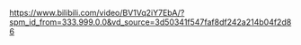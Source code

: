 https://www.bilibili.com/video/BV1Vq2iY7EbA/?spm_id_from=333.999.0.0&vd_source=3d50341f547faf8df242a214b04f2d86